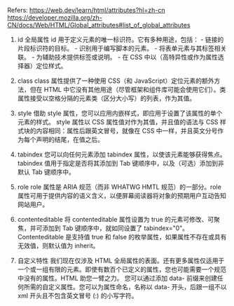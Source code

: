 Refers: https://web.dev/learn/html/attributes?hl=zh-cn 
        https://developer.mozilla.org/zh-CN/docs/Web/HTML/Global_attributes#list_of_global_attributes

1. id
全局属性 id 用于定义元素的唯一标识符。它有多种用途，包括： - 链接的片段标识符的目标。 - 识别用于编写脚本的元素。 - 将表单元素与其标签相关联。 - 为辅助技术提供标签或说明。 - 在 CSS 中以（高特异性或作为属性选择器）定位样式。

2. class
class 属性提供了一种使用 CSS（和 JavaScript）定位元素的额外方法，但在 HTML 中它没有其他用途（尽管框架和组件库可能会使用它们）。类属性接受以空格分隔的元素类（区分大小写）的列表，作为其值。

3. style
借助 style 属性，您可以应用内嵌样式，即应用于设置了该属性的单个元素的样式。 style 属性以 CSS 属性值对作为其值，并且值的语法与 CSS 样式块的内容相同：属性后跟英文冒号，就像在 CSS 中一样，并且英文分号作为每个声明的结尾，在值之后。

4. tabindex
您可以向任何元素添加 tabindex 属性，以使该元素能够获得焦点。tabindex 值用于指定是否将其添加到 Tab 键顺序中，以及（可选）添加到非默认 Tab 键顺序中。

5. role
role 属性是 ARIA 规范（而非 WHATWG HMTL 规范）的一部分。role 属性可用于提供内容的语义含义，以便屏幕阅读器将对象的预期用户互动告知网站用户。

6. contenteditable
将 contenteditable 属性设置为 true 的元素可修改、可聚焦，并可添加到 Tab 键顺序中，就如同设置了 tabindex="0"。Contenteditable 是支持值 true 和 false 的枚举属性，如果属性不存在或具有无效值，则默认值为 inherit。

7. 自定义特性
我们现在仅涉及 HTML 全局属性的表面。还有更多属性仅适用于一个或一组有限的元素。即使有数百个已定义的属性，您也可能需要一个规范中没有的属性。HTML 助您一臂之力。
您可以通过添加 data- 前缀来创建任何所需的自定义属性。您可以为属性命名，名称以 data- 开头，后跟一组不以 xml 开头且不包含英文冒号 (:) 的小写字符。
